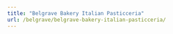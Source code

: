 ```yaml
---
title: "Belgrave Bakery Italian Pasticceria"
url: /belgrave/belgrave-bakery-italian-pasticceria/
---
```

